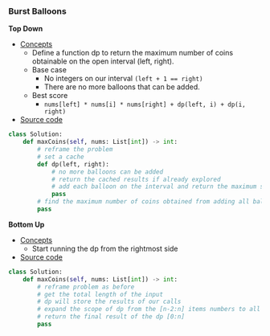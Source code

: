 ### Burst Balloons
**Top Down**
- [Concepts](images/bottomUp.png)
    - Define a function dp to return the maximum number of coins obtainable on the open interval (left, right).
    - Base case 
        - No integers on our interval `(left + 1 == right)`
        - There are no more balloons that can be added.
    - Best score 
        - `nums[left] * nums[i] * nums[right] + dp(left, i) + dp(i, right)`
- [Source code](source/TopDown.py)
```python
class Solution:
    def maxCoins(self, nums: List[int]) -> int:
        # reframe the problem
        # set a cache
        def dp(left, right):
            # no more balloons can be added
            # return the cached results if already explored
            # add each balloon on the interval and return the maximum score
            pass
        # find the maximum number of coins obtained from adding all balloons
        pass
```

**Bottom Up**
- [Concepts](images/bottomUp.png)
    - Start running the dp from the rightmost side
- [Source code](source/BottomUp.py)
```python
class Solution:
    def maxCoins(self, nums: List[int]) -> int:
        # reframe problem as before
        # get the total length of the input
        # dp will store the results of our calls
        # expand the scope of dp from the [n-2:n] items numbers to all items [0:n]
        # return the final result of the dp [0:n]
        pass
```
